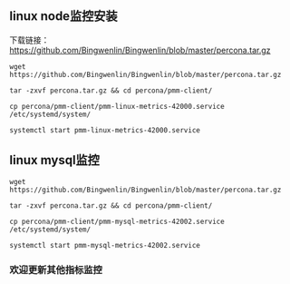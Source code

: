 ## linux node监控安装
下载链接：https://github.com/Bingwenlin/Bingwenlin/blob/master/percona.tar.gz

```
wget https://github.com/Bingwenlin/Bingwenlin/blob/master/percona.tar.gz

tar -zxvf percona.tar.gz && cd percona/pmm-client/

cp percona/pmm-client/pmm-linux-metrics-42000.service /etc/systemd/system/

systemctl start pmm-linux-metrics-42000.service
```
## linux mysql监控
```
wget https://github.com/Bingwenlin/Bingwenlin/blob/master/percona.tar.gz

tar -zxvf percona.tar.gz && cd percona/pmm-client/

cp percona/pmm-client/pmm-mysql-metrics-42002.service /etc/systemd/system/

systemctl start pmm-mysql-metrics-42002.service
```
### 欢迎更新其他指标监控

